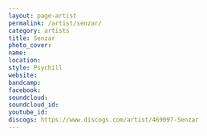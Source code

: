 ```yaml
---
layout: page-artist
permalink: /artist/senzar/
category: artists
title: Senzar
photo_cover: 
name: 
location: 
style: Psychill
website: 
bandcamp: 
facebook: 
soundcloud: 
soundcloud_id: 
youtube_id: 
discogs: https://www.discogs.com/artist/469097-Senzar
---
```

